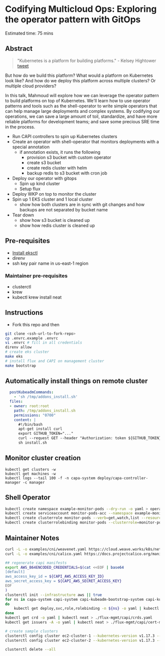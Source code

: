 # Codifying Multicloud Ops: Exploring the operator pattern with GitOps

Estimated time: 75 mins

## Abstract

> "Kubernetes is a platform for building platforms." - Kelsey Hightower [tweet](https://twitter.com/kelseyhightower/status/935252923721793536)

But how do we build this platform? What would a platform on Kubernetes look like? And how do we deploy this platform across multiple clusters? Or multiple cloud providers?

In this talk, Mahmoud will explore how we can leverage the operator pattern to build platforms on top of Kubernetes.
We'll learn how to use operator patterns and tools such as the shell-operator to write simple operators that can help manage large deployments and complex systems. By codifying our operations, we can save a large amount of toil, standardize, and have more reliable platforms for development teams; and save some precious SRE time in the process.

* Run CAPI controllers to spin up Kubernetes clusters
* Create an operator with shell-operator that monitors deployments with a special annotation
    * if annotation exists, it runs the following
        * provision s3 bucket with custom operator
        * create s3 bucket
        * create redis cluster with helm
        * backup redis to s3 bucket with cron job
* Deploy our operator with gitops
    * Spin up kind cluster
    * Setup flux
* Deploy WKP on top to monitor the cluster
* Spin up 1 EKS cluster and 1 local cluster
    * show how both clusters are in sync with git changes and how backups are not separated by bucket name
* Tear down
    * show how s3 bucket is cleaned up
    * show how redis cluster is cleaned up

## Pre-requisites

* [Install eksctl](https://github.com/weaveworks/eksctl#installation)
* direnv
* ssh key pair name in us-east-1 region

### Maintainer pre-requisites

* clusterctl
* krew
* kubectl krew install neat

## Instructions

* Fork this repo and then

```sh
git clone <ssh-url-to-fork-repo>
cp .envrc.example .envrc
vi .envrc # fill in all credentials
direnv allow
# create eks cluster
make eks
# install flux and CAPI on management cluster
make bootstrap
```

## Automatically install things on remote cluster

```yaml
  postKubeadmCommands:
    - 'sh /tmp/addons_install.sh'
  files:
  - owner: root:root
    path: /tmp/addons_install.sh
    permissions: "0700"
    content: |
      #!/bin/bash
      apt-get install curl
      export GITHUB_TOKEN="..."
      curl --request GET --header "Authorization: token ${GITHUB_TOKEN}" --header 'Accept: application/vnd.github.v3.raw' 'https://raw.githubusercontent.com/saada/aws-webinar/master/flux-ec2/install.sh' -o install.sh
      sh install.sh
```

## Monitor cluster creation

```
kubectl get clusters -w
kubectl get machines -w
kubectl logs --tail 100 -f -n capa-system deploy/capa-controller-manager -c manager
```

## Shell Operator

```sh
kubectl create namespace example-monitor-pods --dry-run -o yaml > operators/shell-operator/ns.yaml
kubectl create serviceaccount monitor-pods-acc --namespace example-monitor-pods --dry-run -o yaml > operators/shell-operator/sa.yaml
kubectl create clusterrole monitor-pods --verb=get,watch,list --resource=pods --dry-run -o yaml > operators/shell-operator/cr.yaml
kubectl create clusterrolebinding monitor-pods --clusterrole=monitor-pods --serviceaccount=example-monitor-pods:monitor-pods-acc --dry-run -o yaml > operators/shell-operator/crb.yaml
```

## Maintainer Notes

```sh
curl -L -o examples/cni/weavenet.yaml https://cloud.weave.works/k8s/net
curl -L -o examples/cni/calico.yaml https://docs.projectcalico.org/manifests/calico.yaml

## regenerate capi manifests
export AWS_B64ENCODED_CREDENTIALS=$(cat <<EOF | base64
[default]
aws_access_key_id = ${CAPI_AWS_ACCESS_KEY_ID}
aws_secret_access_key = ${CAPI_AWS_SECRET_ACCESS_KEY}
EOF
)
clusterctl init --infrastructure aws || true
for ns in capa-system capi-system capi-kubeadm-bootstrap-system capi-kubeadm-control-plane-system
do
    kubectl get deploy,svc,role,rolebinding -n ${ns} -o yaml | kubectl neat | grep -v clusterIP > ./flux-mgmt/capi/${ns}.yaml
done
kubectl get crd -o yaml | kubectl neat > ./flux-mgmt/capi/crds.yaml
kubectl get issuers -A -o yaml | kubectl neat > ./flux-mgmt/capi/cert-manager-issuers.yaml

# create sample clusters
clusterctl config cluster ec2-cluster-1 --kubernetes-version v1.17.3 --control-plane-machine-count=3 --worker-machine-count=3 > examples/clusters/ec2-cluster-1.yaml
clusterctl config cluster ec2-cluster-2 --kubernetes-version v1.17.3 --control-plane-machine-count=3 --worker-machine-count=3 > examples/clusters/ec2-cluster-2.yaml

clusterctl delete --all
```